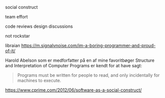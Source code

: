 social construct

team effort

code reviews
design discussions

not rockstar

libraian
https://m.signalvnoise.com/im-a-boring-programmer-and-proud-of-it/

Harold Abelson som er medforfatter på en af mine favoritbøger Structure and Interpretation of Computer Programs er
kendt for at have sagt:

> Programs must be written for people to read, and only incidentally for machines to execute.





https://www.cprime.com/2012/06/software-as-a-social-construct/